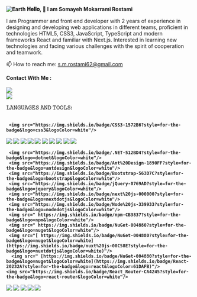 <b> ![Earth](https://github.com/SomayehMokarramiR/Somayeh-Mokarrami/assets/146337302/67c1a9d8-af41-4264-b5cd-d9225e5fe363)
𝐇𝐞𝐥𝐥𝐨, 👋 I am Somayeh Mokarrami Rostami  </b>

I am Programmer and front end developer with 2 years of experience in designing and developing web applications in different teams, proficient in  technologies HTML5, CSS3, JavaScript, TypeScript  and modern frameworks React and familiar with Next.js.
Interested in learning new technologies and facing various challenges with the spirit of cooperation and teamwork.

<p >
   📫 How to reach me: <a href='s.m.rostami62@gmail.com'>s.m.rostami62@gmail.com</a>
</p>


<p >
<b>Contact With Me : </b>
<br>
<br>

   <a href="https://www.linkedin.com/in/somayeh-mokarrami-49225b1b9/">
       <img src="https://img.shields.io/badge/linkedin-%230077B5.svg?&style=for-the-badge&logo=linkedin&logoColor=white"/>
   </a>
<br>

   <a href="https://t.me/SMRostamii">
       <img src="https://img.shields.io/badge/Telegram-2CA5E0?style=for-the-badge&logo=telegram&logoColor=white"/>
   </a>
   </p >


<b>𝙻𝙰𝙽𝙶𝚄𝙰𝙶𝙴𝚂 𝙰𝙽𝙳 𝚃𝙾𝙾𝙻𝚂:<b>
<br><br>

 	 <img src="https://img.shields.io/badge/CSS3-1572B6?style=for-the-badge&logo=css3&logoColor=white"/>
   
   <img src="https://img.shields.io/badge/GitHub-100000?style=for-the-badge&logo=github&logoColor=white"/>

   <img src="https://img.shields.io/badge/GIT-E44C30?style=for-the-badge&logo=git&logoColor=white"/>
   
   <img src="https://img.shields.io/badge/Jira-0052CC?style=for-the-badge&logo=Jira&logoColor=white"/>
   
   <img src=" https://img.shields.io/badge/HTML5-E34F26?style=for-the-badge&logo=html5&logoColor=white"/>
   

    
   <img src="https://img.shields.io/badge/json-5E5C5C?style=for-the-badge&logo=json&logoColor=white"/>
   <img src="https://img.shields.io/badge/TypeScript-007ACC?style=for-the-badge&logo=typescript&logoColor=white"/> 
   <img src="https://img.shields.io/badge/C%23-239120?style=for-the-badge&logo=csharp&logoColor=white"/>
     <img src="https://img.shields.io/badge/C%2B%2B-00599C?style=for-the-badge&logo=c%2B%2B&logoColor=white"/>    
     <img src="https://img.shields.io/badge/VSCode-0078D4?style=for-the-badge&logo=visual%20studio%20code&logoColor=white"/>    
     <img src="https://img.shields.io/badge/Visual_Studio-5C2D91?style=for-the-badge&logo=visual%20studio&logoColor=white"/>

     <img src="https://img.shields.io/badge/.NET-512BD4?style=for-the-badge&logo=dotnet&logoColor=white"/>    
     <img src="https://img.shields.io/badge/Ant%20Design-1890FF?style=for-the-badge&logo=antdesign&logoColor=white"/>    
     <img src="https://img.shields.io/badge/Bootstrap-563D7C?style=for-the-badge&logo=bootstrap&logoColor=white"/>
     <img src="https://img.shields.io/badge/jQuery-0769AD?style=for-the-badge&logo=jquery&logoColor=white"/>    
     <img src="https://img.shields.io/badge/next%20js-000000?style=for-the-badge&logo=nextdotjs&logoColor=white"/>   
     <img src="https://img.shields.io/badge/Node%20js-339933?style=for-the-badge&logo=nodedotjs&logoColor=white"/>
     <img src=" https://img.shields.io/badge/npm-CB3837?style=for-the-badge&logo=npm&logoColor=white"/>
     <img src=" https://img.shields.io/badge/NuGet-004880?style=for-the-badge&logo=nuget&logoColor=white"/>        
     <img src="[ https://img.shields.io/badge/NuGet-004880?style=for-the-badge&logo=nuget&logoColor=white](https://img.shields.io/badge/nuxt%20js-00C58E?style=for-the-badge&logo=nuxtdotjs&logoColor=white)"/>
      <img src=" [https://img.shields.io/badge/NuGet-004880?style=for-the-badge&logo=nuget&logoColor=white](https://img.shields.io/badge/React-20232A?style=for-the-badge&logo=react&logoColor=61DAFB)"/>   
    <img src="https://img.shields.io/badge/React_Router-CA4245?style=for-the-badge&logo=react-router&logoColor=white"/>   
   <img src="https://img.shields.io/badge/React_Router-CA4245?style=for-the-badge&logo=react-router&logoColor=white"/>    

  <img src="[[https://img.shields.io/badge/React_Router-CA4245?style=for-the-badge&logo=react-router&logoColor=white](https://img.shields.io/badge/react%20table-FF4154?style=for-the-badge&logo=react%20table&logoColor=white)](https://img.shields.io/badge/React_Query-FF4154?style=for-the-badge&logo=ReactQuery&logoColor=white)"/>
<img src="[[[https://img.shields.io/badge/React_Router-CA4245?style=for-the-badge&logo=react-router&logoColor=white](https://img.shields.io/badge/react%20table-FF4154?style=for-the-badge&logo=react%20table&logoColor=white)](https://img.shields.io/badge/React_Query-FF4154?style=for-the-badge&logo=ReactQuery&logoColor=white)](https://img.shields.io/badge/React_Query-FF4154?style=for-the-badge&logo=ReactQuery&logoColor=white)"/> 
 <img src="[[[[https://img.shields.io/badge/React_Router-CA4245?style=for-the-badge&logo=react-router&logoColor=white](https://img.shields.io/badge/react%20table-FF4154?style=for-the-badge&logo=react%20table&logoColor=white)](https://img.shields.io/badge/React_Query-FF4154?style=for-the-badge&logo=ReactQuery&logoColor=white)](https://img.shields.io/badge/React_Query-FF4154?style=for-the-badge&logo=ReactQuery&logoColor=white)](https://img.shields.io/badge/Redux-593D88?style=for-the-badge&logo=redux&logoColor=white)"/> 
 
  <img src="[[[[https://img.shields.io/badge/React_Router-CA4245?style=for-the-badge&logo=react-router&logoColor=white](https://img.shields.io/badge/react%20table-FF4154?style=for-the-badge&logo=react%20table&logoColor=white)](https://img.shields.io/badge/React_Query-FF4154?style=for-the-badge&logo=ReactQuery&logoColor=white)](https://img.shields.io/badge/React_Query-FF4154?style=for-the-badge&logo=ReactQuery&logoColor=white)](https://img.shields.io/badge/Redux-593D88?style=for-the-badge&logo=redux&logoColor=white)"/> 
